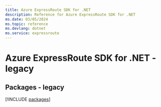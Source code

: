 ```yaml
---
title: Azure ExpressRoute SDK for .NET
description: Reference for Azure ExpressRoute SDK for .NET
ms.date: 03/05/2024
ms.topic: reference
ms.devlang: dotnet
ms.service: expressroute
---
```

# Azure ExpressRoute SDK for .NET - legacy
## Packages - legacy
[!INCLUDE [packages](expressroute-index.md)]